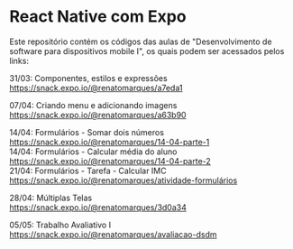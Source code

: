 # React Native com Expo

Este repositório contém os códigos das aulas de "Desenvolvimento de software para dispositivos mobile I", os quais podem ser acessados pelos links:

31/03: Componentes, estilos e expressões<br/>
https://snack.expo.io/@renatomarques/a7eda1

07/04: Criando menu e adicionando imagens<br/>
https://snack.expo.io/@renatomarques/a63b90

14/04: Formulários - Somar dois números<br/>
https://snack.expo.io/@renatomarques/14-04-parte-1<br/>
14/04: Formulários - Calcular média do aluno<br/>
https://snack.expo.io/@renatomarques/14-04-parte-2<br/>
21/04: Formulários - Tarefa - Calcular IMC<br/>
https://snack.expo.io/@renatomarques/atividade-formulários<br/>

28/04: Múltiplas Telas <br/>
https://snack.expo.io/@renatomarques/3d0a34 <br/>

05/05: Trabalho Avaliativo I<br/>
https://snack.expo.io/@renatomarques/avaliacao-dsdm<br/>